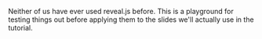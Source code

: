 Neither of us have ever used reveal.js before. This is a playground for testing things out before applying them to the slides we'll actually use in the tutorial.


